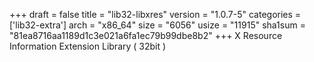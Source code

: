+++
draft = false
title = "lib32-libxres"
version = "1.0.7-5"
categories = ['lib32-extra']
arch = "x86_64"
size = "6056"
usize = "11915"
sha1sum = "81ea8716aa1189d1c3e021a6fa1ec79b99dbe8b2"
+++
X Resource Information Extension Library ( 32bit )